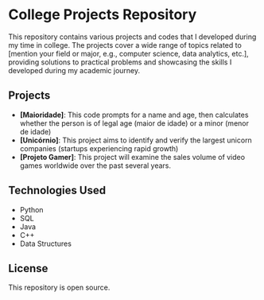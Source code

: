 # College Projects Repository

This repository contains various projects and codes that I developed during my time in college. The projects cover a wide range of topics related to [mention your field or major, e.g., computer science, data analytics, etc.], providing solutions to practical problems and showcasing the skills I developed during my academic journey.

## Projects

- **[Maioridade]**: This code prompts for a name and age, then calculates whether the person is of legal age (maior de idade) or a minor (menor de idade)
- **[Unicórnio]**: This project aims to identify and verify the largest unicorn companies (startups experiencing rapid growth)
- **[Projeto Gamer]**: This project will examine the sales volume of video games worldwide over the past several years.

## Technologies Used

- Python
- &#x20;SQL
- &#x20;Java
- &#x20;C++
- &#x20;Data Structures

## License

This repository is open source.
